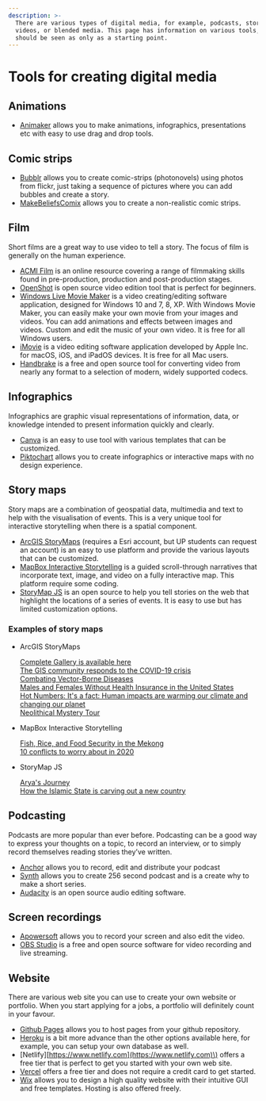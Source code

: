 ```yaml
---
description: >-
  There are various types of digital media, for example, podcasts, stories,
  videos, or blended media. This page has information on various tools, but this
  should be seen as only as a starting point.
---
```


# Tools for creating digital media

## Animations

* [Animaker](https://class.animaker.com) allows you to make animations, infographics, presentations etc with easy to use drag and drop tools. 

## Comic strips

* [Bubblr](https://www.pimpampum.net/en/project/bubblr-2/) allows you to create comic-strips \(photonovels\) using photos from flickr, just taking a sequence of pictures where you can add bubbles and create a story.
* [MakeBeliefsComix](https://www.makebeliefscomix.com) allows you to create a non-realistic comic strips. 

## Film

Short films are a great way to use video to tell a story. The focus of film is generally on the human experience.

* [ACMI Film](https://www.acmi.net.au/education/online-learning/film-it/) is an online resource covering a range of filmmaking skills found in pre-production, production and post-production stages.
* [OpenShot](https://www.openshot.org) is open source video edition tool that is perfect for beginners. 
* [Windows Live Movie Maker](https://www.videowinsoft.com/videowin-movie-maker.html?gclid=CjwKCAjwkJj6BRA-EiwA0ZVPVpgZQA5Y2sO1IgkQj1etPHEBCJZUUNb-HR5rj_ZqxApTgvoCIAJlHhoCIdcQAvD_BwE) is a video creating/editing software application, designed for Windows 10 and 7, 8, XP. With Windows Movie Maker, you can easily make your own movie from your images and videos. You can add animations and effects between images and videos. Custom and edit the music of your own video. It is free for all Windows users. 
* [iMovie](https://www.apple.com/imovie/) is a video editing software application developed by Apple Inc. for macOS, iOS, and iPadOS devices. It is free for all Mac users.
* [Handbrake](https://handbrake.fr) is a free and open source tool for converting video from nearly any format to a selection of modern, widely supported codecs.

## Infographics

Infographics are graphic visual representations of information, data, or knowledge intended to present information quickly and clearly.

* [Canva](https://www.canva.com) is an easy to use tool with various templates that can be customized. 
* [Piktochart](https://piktochart.com/formats/infographics/) allows you to create infographics or interactive maps with no design experience. 

## Story maps

Story maps are a combination of geospatial data, multimedia and text to help with the visualisation of events. This is a very unique tool for interactive storytelling when there is a spatial component.

* [ArcGIS StoryMaps](https://storymaps.arcgis.com) \(requires a Esri account, but UP students can request an account\) is an easy to use platform and provide the various layouts that can be customized. 
* [MapBox Interactive Storytelling](https://www.mapbox.com/impact-tools/interactive-storytelling) is a guided scroll-through narratives that incorporate text, image, and video on a fully interactive map. This platform require some coding.
* [StoryMap JS](https://storymap.knightlab.com) is an open source to help you tell stories on the web that highlight the locations of a series of events. It is easy to use but has limited customization options. 

### Examples of story maps

* ArcGIS StoryMaps

  [Complete Gallery is available here](https://www.esri.com/en-us/arcgis/products/arcgis-storymaps/stories)  
  [The GIS community responds to the COVID-19 crisis](https://storymaps.arcgis.com/stories/feaf86dac1584a84978a5e49d62266ca)  
  [Combating Vector-Borne Diseases](https://paris-esth.maps.arcgis.com/apps/Cascade/index.html?appid=da37d4b79b2e44e0bd4a747c7d82aec8)  
  [Males and Females Without Health Insurance in the United States](https://www.arcgis.com/apps/StorytellingSwipe/index.html?appid=62ade4be01254971a0d94a12e6e1bfb9)  
  [Hot Numbers: It's a fact: Human impacts are warming our climate and changing our planet](https://storymaps.arcgis.com/stories/5a231e5e7d474bb886f1172f51b4b019)  
  [Neolithical Mystery Tour](https://storymaps.arcgis.com/stories/0b0a19c80a044347b31bb3e8a94992c8)

* MapBox Interactive Storytelling

  [Fish, Rice, and Food Security in the Mekong](https://cdn-images.kontinentalist.com/static-html/food-security-mekong-river-hydropower-dam-climate-change/index.html)  
  [10 conflicts to worry about in 2020](https://melissapavlik.github.io/scrollytelling/)

* StoryMap JS

  [Arya's Journey](https://storymap.knightlab.com/examples/aryas-journey/)  
  [How the Islamic State is carving out a new country](http://apps.washingtonpost.com/g/page/world/map-how-isis-is-carving-out-a-new-country/1095/)

## Podcasting

Podcasts are more popular than ever before. Podcasting can be a good way to express your thoughts on a topic, to record an interview, or to simply record themselves reading stories they’ve written.

* [Anchor](https://anchor.fm) allows you to record, edit and distribute your podcast
* [Synth](https://gosynth.com) allows you to create 256 second podcast and is a create why to make a short series. 
* [Audacity](https://www.audacityteam.org) is an open source audio editing software. 

## Screen recordings

* [Apowersoft](https://www.apowersoft.com) allows you to record your screen and also edit the video.
* [OBS Studio](https://obsproject.com) is a free and open source software for video recording and live streaming.

## Website

There are various web site you can use to create your own website or portfolio. When you start applying for a jobs, a portfolio will definitely count in your favour.

* [Github Pages](https://pages.github.com) allows you to host pages from your github repository. 
* [Heroku](https://www.heroku.com) is a bit more advance than the other options available here, for example, you can setup your own database as well. 
* \[Netlify\][https://www.netlify.com](https://www.netlify.com)\) offers a free tier that is perfect to get you started with your own web site. 
* [Vercel](https://vercel.com) offers a free tier and does not require a credit card to get started. 
* [Wix](https://www.wix.com) allows you to design a high quality website with their intuitive GUI and free templates. Hosting is also offered freely. 

